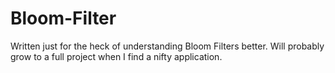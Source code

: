 # Bloom-Filter
Written just for the heck of understanding Bloom Filters better. Will probably grow to a full project when I find a nifty application.
